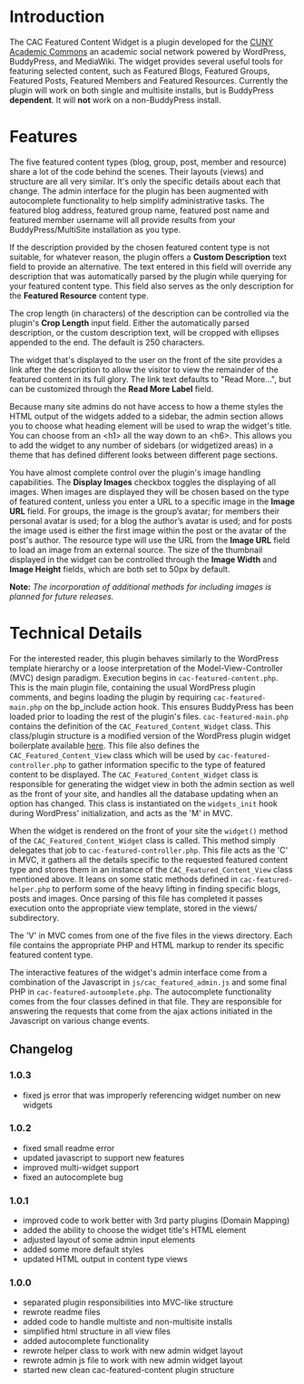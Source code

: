 # Introduction
The CAC Featured Content Widget is a plugin developed for the [CUNY Academic Commons](http://commons.gc.cuny.edu) an academic social network powered by WordPress, BuddyPress, and MediaWiki. The widget provides several useful tools for featuring selected content, such as Featured Blogs, Featured Groups, Featured Posts, Featured Members and Featured Resources. Currently the plugin will work on both single and multisite installs, but is BuddyPress __dependent__. It will __not__ work on a non-BuddyPress install.

# Features
The five featured content types (blog, group, post, member and resource) share a lot of the code behind the scenes. Their layouts (views) and structure are all very similar. It's only the specific details about each that change. The admin interface for the plugin has been augmented with autocomplete functionality to help simplify administrative tasks. The featured blog address, featured group name, featured post name and featured member username will all provide results from your BuddyPress/MultiSite installation as you type.

If the description provided by the chosen featured content type is not suitable, for whatever reason, the plugin offers a __Custom Description__ text field to provide an alternative. The text entered in this field will override any description that was automatically parsed by the plugin while querying for your featured content type. This field also serves as the only description for the __Featured Resource__ content type.

The crop length (in characters) of the description can be controlled via the plugin's __Crop Length__ input field. Either the automatically parsed description, or the custom description text, will be cropped with ellipses appended to the end. The default is 250 characters.

The widget that's displayed to the user on the front of the site provides a link after the description to allow the visitor to view the remainder of the featured content in its full glory. The link text defaults to "Read More...", but can be customized through the __Read More Label__ field.

Because many site admins do not have access to how a theme styles the HTML output of the widgets added to a sidebar, the admin section allows you to choose what heading element will be used to wrap the widget's title. You can choose from an &lt;h1&gt; all the way down to an &lt;h6&gt;. This allows you to add the widget to any number of sidebars (or widgetized areas) in a theme that has defined different looks between different page sections.

You have almost complete control over the plugin's image handling capabilities. The __Display Images__ checkbox toggles the displaying of all images. When images are displayed they will be chosen based on the type of featured content, unless you enter a URL to a specific image in the __Image URL__ field. For groups, the image is the group’s avatar; for members their personal avatar is used; for a blog the author’s avatar is used; and for posts the image used is either the first image within the post or the avatar of the post's author. The resource type will use the URL from the __Image URL__ field to load an image from an external source. The size of the thumbnail displayed in the widget can be controlled through the __Image Width__ and __Image Height__ fields, which are both set to 50px by default.

__Note:__ *The incorporation of additional methods for including images is planned for future releases.*

# Technical Details
For the interested reader, this plugin behaves similarly to the WordPress template hierarchy or a loose interpretation of the Model-View-Controller (MVC) design paradigm. Execution begins in `cac-featured-content.php`. This is the main plugin file, containing the usual WordPress plugin comments, and begins loading the plugin by requiring `cac-featured-main.php` on the bp_include action hook. This ensures BuddyPress has been loaded prior to loading the rest of the plugin's files. `cac-featured-main.php` contains the definition of the `CAC_Featured_Content_Widget` class. This class/plugin structure is a modified version of the WordPress plugin widget boilerplate available [here](https://gist.github.com/1229641). This file also defines the `CAC_Featured_Content_View` class which will be used by `cac-featured-controller.php` to gather information specific to the type of featured content to be displayed. The `CAC_Featured_Content_Widget` class is responsible for generating the widget view in both the admin section as well as the front of your site, and handles all the database updating when an option has changed. This class is instantiated on the `widgets_init` hook during WordPress' initialization, and acts as the 'M' in MVC.

When the widget is rendered on the front of your site the `widget()` method of the `CAC_Featured_Content_Widget` class is called. This method simply delegates that job to `cac-featured-controller.php`. This file acts as the 'C' in MVC, it gathers all the details specific to the requested featured content type and stores them in an instance of the `CAC_Featured_Content_View` class mentioned above. It leans on some static methods defined in `cac-featured-helper.php` to perform some of the heavy lifting in finding specific blogs, posts and images. Once parsing of this file has completed it passes execution onto the appropriate view template, stored in the views/ subdirectory.

The 'V' in MVC comes from one of the five files in the views directory. Each file contains the appropriate PHP and HTML markup to render its specific featured content type.

The interactive features of the widget's admin interface come from a combination of the Javascript in `js/cac_featured_admin.js` and some final PHP in `cac-featured-autoomplete.php`. The autocomplete functionality comes from the four classes defined in that file. They are responsible for answering the requests that come from the ajax actions initiated in the Javascript on various change events.

## Changelog

### 1.0.3
* fixed js error that was improperly referencing widget number on new widgets

### 1.0.2
* fixed small readme error
* updated javascript to support new features
* improved multi-widget support
* fixed an autocomplete bug

### 1.0.1
* improved code to work better with 3rd party plugins (Domain Mapping)
* added the ability to choose the widget title's HTML element
* adjusted layout of some admin input elements
* added some more default styles
* updated HTML output in content type views

### 1.0.0
* separated plugin responsibilities into MVC-like structure
* rewrote readme files
* added code to handle multiste and non-multisite installs
* simplified html structure in all view files
* added autocomplete functionality
* rewrote helper class to work with new admin widget layout
* rewrote admin js file to work with new admin widget layout
* started new clean cac-featured-content plugin structure
